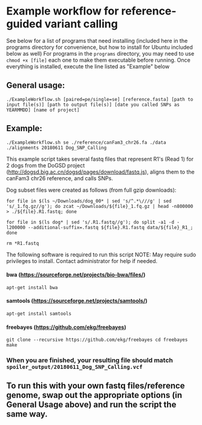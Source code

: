 # Example workflow for reference-guided variant calling 

See below for a list of programs that need installing (included here in the programs directory for convenience, but how to install for Ubuntu included below as well)
For programs in the `programs` directory, you may need to use `chmod +x [file]` each one to make them executable before running.
Once everything is installed, execute the line listed as "Example" below

## General usage: 
`./ExampleWorkflow.sh [paired=pe/single=se] [reference.fasta] [path to input file(s)] [path to output file(s)] [date you called SNPs as YEARMMDD] [name of project]`
## Example: 
`./ExampleWorkflow.sh se ./reference/canFam3_chr26.fa ./data ./alignments 20180611 Dog_SNP_Calling`

This example script takes several fastq files that represent R1's (Read 1) for 2 dogs from the DoGSD project (http://dogsd.big.ac.cn/dogsd/pages/download/fastq.js), aligns them to the canFam3 chr26 reference, and calls SNPs.

Dog subset files were created as follows (from full gzip downloads):

`for file in $(ls ~/Downloads/dog_00* | sed 's/^.*\///g' | sed 's/_1.fq.gz//g'); do zcat ~/Downloads/${file}_1.fq.gz | head -n800000 > ./${file}.R1.fastq; done`

`for file in $(ls dog* | sed 's/.R1.fastq//g'); do split -a1 -d -l200000 --additional-suffix=.fastq ${file}.R1.fastq data/${file}_R1_; done`

`rm *R1.fastq`

The following software is required to run this script 
NOTE: May require sudo privileges to install. Contact administrator for help if needed.
#### bwa (https://sourceforge.net/projects/bio-bwa/files/)
`apt-get install bwa`
#### samtools (https://sourceforge.net/projects/samtools/)
`apt-get install samtools`
#### freebayes (https://github.com/ekg/freebayes)
`git clone --recursive https://github.com/ekg/freebayes
cd freebayes
make`



### When you are finished, your resulting file should match `spoiler_output/20180611_Dog_SNP_Calling.vcf`



## To run this with your own fastq files/reference genome, swap out the appropriate options (in General Usage above) and run the script the same way.
